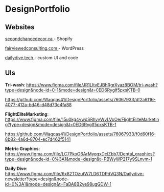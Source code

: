 # DesignPortfolio

## Websites
[secondchancedecor.ca
](https://www.secondchancedecor.ca/) - Shopify

[fairviewedconsulting.com
](https://fairviewedconsulting.com) - WordPress

[dailydive.tech
](https://dailydive.tech/) - custom UI and code
## UIs

**Tri-wash**: https://www.figma.com/file/JR1LItvEJBhRgrXyaz8BOM/tri-wash?type=design&node-id=0-1&mode=design&t=0ED6RygIf5pxsKTB-0

https://github.com/Waqqas41/DesignPortfolio/assets/76067933/df2a6116-4077-412a-bd46-d48d73c4fa88

**FlightEliteMarketing**: https://www.figma.com/file/15u0kg4vwdSRhvyWvLVoOe/FlightEliteMarketing?type=design&mode=design&t=0ED6RygIf5pxsKTB-1

https://github.com/Waqqas41/DesignPortfolio/assets/76067933/f0d60f16-8b82-4a6d-8704-ec7d462f5141


**Metric Graphics**: https://www.figma.com/file/LC7PkoO6ArMyqgxDclZbb7/Dental_graphics?type=design&node-id=0%3A1&mode=design&t=PBWyWP217y9SLnvm-1

**Daily Dive**: https://www.figma.com/file/6x82TOzutW7LD6TDPdVQ3N/Dailydive-newsletter?type=design&node-id=0%3A1&mode=design&t=FaBA8B2ve98ugGDW-1


